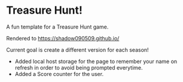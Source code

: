# Treasure Hunt!

A fun template for a Treasure Hunt game.

Rendered to https://shadow090509.github.io/

Current goal is create a different version for each season!

- Added local host storage for the page to remember your name on refresh in order to avoid being prompted everytime.
- Added a Score counter for the user.

